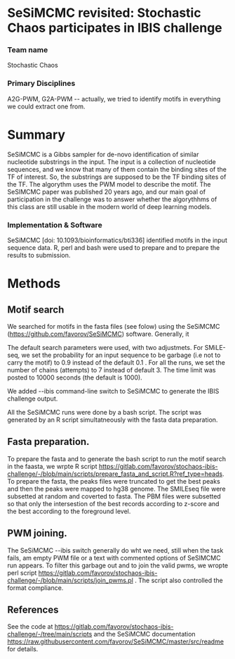 # SeSiMCMC revisited: Stochastic Chaos participates in IBIS challenge

### Team name
Stochastic Chaos

### Primary Disciplines
A2G-PWM, G2A-PWM -- actually, we tried to identify motifs in everything we could extract one from.

# Summary

SeSiMCMC is a Gibbs sampler for de-novo identification of similar nucleotide substrings in the input. The input is a collection of nucleotide sequences, and we know that many of them contain the binding sites of the TF of interest. So, the substrings are supposed to be the TF binding sites of the TF. The algorythm uses the PWM model to describe the motif. The SeSIMCMC paper was published 20 years ago, and our main goal of participation in the challenge was to answer whether the algorythhms of this class are still usable in the modern world of deep learning models.

### Implementation & Software
SeSiMCMC [doi: 10.1093/bioinformatics/bti336] identified motifs in the input sequence data. R, perl and bash were used to prepare and to prepare the results to submission.

# Methods
## Motif search
We searched for motifs in the fasta files (see folow) using the SeSiMCMC (https://github.com/favorov/SeSiMCMC) software.
Generally, it 

The default search parameters were used, with two adjustmets. For SMiLE-seq, we set the probability for an input sequence to be garbage (i.e not to carry the motif) to 0.9 instead of the default 0.1 . For all the runs, we set the number of chains (attempts) to 7 instead of default 3. The time limit was posted to 10000 seconds (the default is 1000). 

We added --ibis command-line switch to SeSiMCMC to generate the IBIS challenge output.

All the SeSiMCMC runs were done by a bash script. The script was generated by an R script simultatneously with the fasta data preparation.


## Fasta preparation.
To  prepare the fasta and to generate the bash script to run the motif search in the faasta, we wrpte R script https://gitlab.com/favorov/stochaos-ibis-challenge/-/blob/main/scripts/prepare_fasta_and_script.R?ref_type=heads. To prepare the fasta, the peaks files were truncated to get the best peaks and then the peaks were mapped to hg38 genome. The SMILEseq file were subsetted at random and coverted to fasta. The PBM files were subsetted so that only the intersestion of the best records according to z-score and the best according to the foreground level.

## PWM joining.
The SeSiMCMC --ibis switch generally do wht we need, still when the task fails, am empty PWM file or a text with commented options of SeSIMCMC run appears. To filter this garbage out and to join the valid pwms, we wropte perl script https://gitlab.com/favorov/stochaos-ibis-challenge/-/blob/main/scripts/join_pwms.pl . The script also controlled the format compliance.

## References
See the code at https://gitlab.com/favorov/stochaos-ibis-challenge/-/tree/main/scripts and the SeSiMCMC documentation https://raw.githubusercontent.com/favorov/SeSiMCMC/master/src/readme for details.
 
